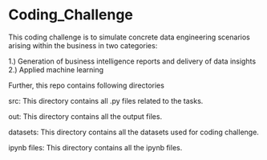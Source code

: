 # Coding_Challenge
This coding challenge is to simulate concrete data engineering scenarios arising within the business in two categories:

1.) Generation of business intelligence reports and delivery of data insights
2.) Applied machine learning


Further, this repo contains following directories

src: This directory contains all .py files related to the tasks.

out: This directory contains all the output files.

datasets: This directory contains all the datasets used for coding challenge.

ipynb files: This directory contains all the ipynb files.
